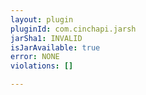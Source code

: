```yaml
---
layout: plugin
pluginId: com.cinchapi.jarsh
jarSha1: INVALID
isJarAvailable: true
error: NONE
violations: []

---
```

